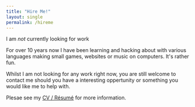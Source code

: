 ```yaml
---
title: "Hire Me!"
layout: single
permalink: /hireme
---
```


I am _not_ currently looking for work

For over 10 years now I have been learning and hacking about with various languages making small games, websites or music on computers. It&#39;s rather fun.

Whilst I am not looking for any work right now, you are still welcome to contact me should you have a interesting oppertunity or something you would like me to help with.

Plesae see my [CV / Résumé](http://shermanrose.uk/uploads/sherman_rose_general_2016.pdf) for more information.

